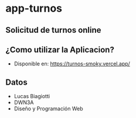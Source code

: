 # app-turnos
## Solicitud de turnos online

## ¿Como utilizar la Aplicacion?
* Disponible en: https://turnos-smoky.vercel.app/

## Datos 
* Lucas Biagiotti
* DWN3A
* Diseño y Programación Web
